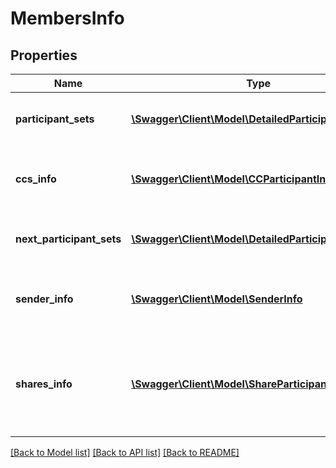# MembersInfo

## Properties
Name | Type | Description | Notes
------------ | ------------- | ------------- | -------------
**participant_sets** | [**\Swagger\Client\Model\DetailedParticipantSetInfo[]**](DetailedParticipantSetInfo.md) | Information about the participant Sets. | [optional] 
**ccs_info** | [**\Swagger\Client\Model\CCParticipantInfo[]**](CCParticipantInfo.md) | Information of CC participants of the agreement. | [optional] 
**next_participant_sets** | [**\Swagger\Client\Model\DetailedParticipantSetInfo[]**](DetailedParticipantSetInfo.md) | Information of next participant sets. | [optional] 
**sender_info** | [**\Swagger\Client\Model\SenderInfo**](SenderInfo.md) | Information of the sender of the agreement. | [optional] 
**shares_info** | [**\Swagger\Client\Model\ShareParticipantInfo[]**](ShareParticipantInfo.md) | Information of the participants with whom the agreement has been shared. | [optional] 

[[Back to Model list]](../README.md#documentation-for-models) [[Back to API list]](../README.md#documentation-for-api-endpoints) [[Back to README]](../README.md)



